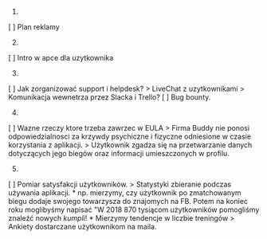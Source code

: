 1.
[ ] Plan reklamy

2.
[ ] Intro w apce dla uzytkownika

3.
[ ] Jak zorganizować support i helpdesk?
    > LiveChat z uzytkownikami
    > Komunikacja wewnetrza przez Slacka i Trello?
[ ] Bug bounty.

4.
[ ] Wazne rzeczy ktore trzeba zawrzec w EULA
    > Firma Buddy nie ponosi odpowiedzialnosci za krzywdy psychiczne i fizyczne odniesione w czasie korzystania z aplikacji.
    > Użytkownik zgadza się na przetwarzanie danych dotyczących jego biegów oraz informacji umieszczonych w profilu.

5. 
[ ] Pomiar satysfakcji użytkowników.
    > Statystyki zbieranie podczas używania aplikacji.
        * np. mierzymy, czy użytkownik po zmatchowanym biegu dodaje swojego towarzysza do znajomych na FB.
        Potem na koniec roku moglibyśmy napisać "W 2018 870 tysiącom użytkowników pomogliśmy znaleźć nowych *kumpli*!
        * Mierzymy tendencje w liczbie treningów 
    > Ankiety dostarczane użytkownikom na maila.